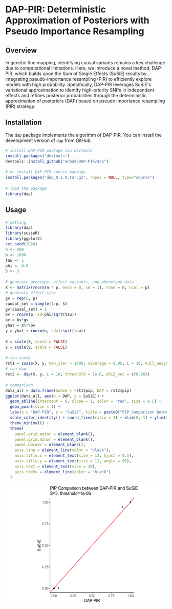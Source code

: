 # DAP-PIR: Deterministic Approximation of Posteriors with Pseudo Importance Resampling

## Overview

In genetic fine mapping, identifying causal variants remains a key challenge due to computational limitations. Here, we introduce a novel method, DAP-PIR, which builds upon the Sum of Single Effects (SuSiE) results by integrating pseudo-importance resampling (PIR) to efficiently explore models with high probability. Specifically, DAP-PIR leverages SuSiE's variational approximation to identify high-priority SNPs in independent effects and refines posterior probabilities through the deterministic approximation of posteriors (DAP) based on pseudo importance resampling (PIR) strategy.

## Installation

The `dap` package implements the algorithm of DAP-PIR. You can install the development version of `dap` from GitHub.

``` r
# install DAP-PIR package via devtools
install.packages("devtools")
devtools::install_github("wnbo9/DAP-PIR/dap")

# or install DAP-PIR source package
install.packages("dap_0.1.0.tar.gz", repos = NULL, type="source")

# load the package
library(dap)
```

## Usage
``` r
# setting
library(dap)
library(susieR)
library(ggplot2)
set.seed(2024)
n <- 500
p <- 1000
tau <- 1
phi <- 0.6
S <- 3

# generate genotype, effect variants, and phenotype data
X <- matrix(rnorm(n * p, mean = 0, sd = 1), nrow = n, ncol = p)
# generate effect size
gv = rep(0, p)
causal_set = sample(1:p, S)
gv[causal_set] = 1
bv = rnorm(p, sd=phi/sqrt(tau))
bv = bv*gv
yhat = X%*%bv
y = yhat + rnorm(n, sd=1/sqrt(tau))

X = scale(X, scale = FALSE)
y = scale(y, scale = FALSE)

# run susie
rst1 = susie(X, y, max_iter = 1000, coverage = 0.95, L = 10, null_weight = exp(-1))
# run dap
rst2 <- dap(X, y, L = 10, threshold = 1e-6, phi2_vec = c(0.36))

# comparison
data_all = data.frame(SuSiE = rst1$pip, DAP = rst2$pip)
ggplot(data_all, aes(x = DAP, y = SuSiE)) +
  geom_abline(intercept = 0, slope = 1, color = "red", size = 0.5) +
  geom_point(size = 1) +
  labs(x = "DAP-PIR", y = "SuSiE", title = paste0("PIP Comparison between DAP-PIR and SuSiE\nS=", S, ", threshold=", 1e-6)) +
  scale_color_identity() + coord_fixed(ratio = 1) + xlim(0, 1) + ylim(0, 1) +
  theme_minimal() +
  theme(
    panel.grid.major = element_blank(),
    panel.grid.minor = element_blank(),
    panel.border = element_blank(),
    axis.line = element_line(color = "black"),
    axis.title.x = element_text(size = 12, hjust = 0.5),
    axis.title.y = element_text(size = 12, angle = 90),
    axis.text = element_text(size = 10),
    axis.ticks = element_line(color = "black")
  )
```
<div style="text-align: center;">
  <img src="simulation/plot_usage.png" alt="PIP Comparison Plot" width="577" height="374">
</div>